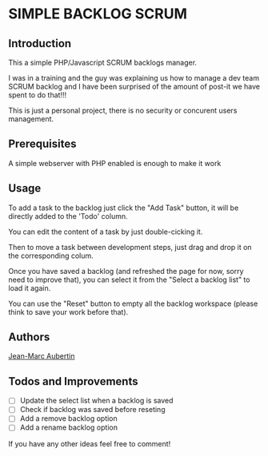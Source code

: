 # SIMPLE BACKLOG SCRUM

## Introduction

This a simple PHP/Javascript SCRUM backlogs manager.

I was in a training and the guy was explaining us how to manage a dev team SCRUM backlog and I have been surprised of the amount of post-it we have spent to do that!!!

This is just a personal project, there is no security or concurent users management.

## Prerequisites

A simple webserver with PHP enabled is enough to make it work

## Usage
To add a task to the backlog just click the "Add Task" button, it will be directly added to the 'Todo' column.

You can edit the content of a task by just double-cicking it.

Then to move a task between development steps, just drag and drop it on the corresponding colum.

Once you have saved a backlog (and refreshed the page for now, sorry need to improve that), you can select it from the "Select a backlog list" to load it again.

You can use the "Reset" button to empty all the backlog workspace (please think to save your work before that).

## Authors

[Jean-Marc Aubertin](https://github.com/jmwfr)

## Todos and Improvements

* [ ] Update the select list when a backlog is saved
* [ ] Check if backlog was saved before reseting
* [ ] Add a remove backlog option
* [ ] Add a rename backlog option

If you have any other ideas feel free to comment!   
